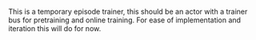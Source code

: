 This is a temporary episode trainer, this should be an actor with a trainer bus for pretraining and online training.
For ease of implementation and iteration this will do for now.
